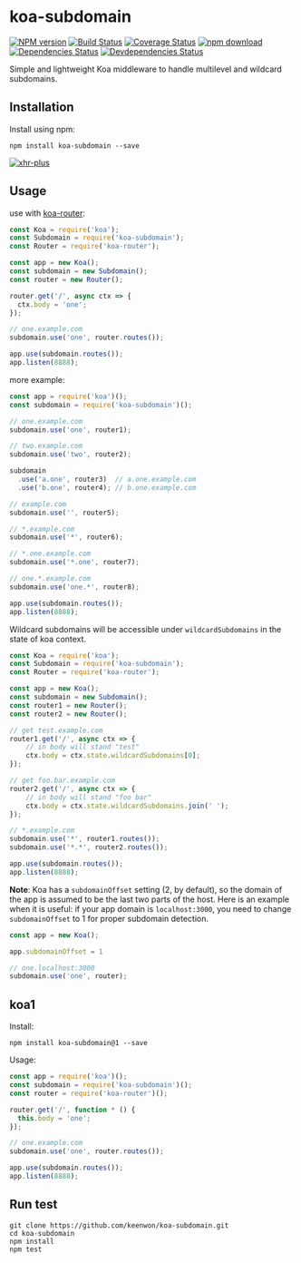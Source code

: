 # koa-subdomain

[![NPM version][npm-image]][npm-url]
[![Build Status][travis-image]][travis-url]
[![Coverage Status][coveralls-image]][coveralls-url]
[![npm download][download-image]][download-url]
[![Dependencies Status][dependencies-image]][dependencies-url]
[![Devdependencies Status][devdependencies-image]][devdependencies-url]

Simple and lightweight Koa middleware to handle multilevel and wildcard subdomains.

## Installation

Install using npm:

```shell
npm install koa-subdomain --save
```

[![xhr-plus](https://nodei.co/npm/koa-subdomain.png)](https://npmjs.org/package/koa-subdomain)

## Usage

use with [koa-router](https://github.com/alexmingoia/koa-router):

```javascript
const Koa = require('koa');
const Subdomain = require('koa-subdomain');
const Router = require('koa-router');

const app = new Koa();
const subdomain = new Subdomain();
const router = new Router();

router.get('/', async ctx => {
  ctx.body = 'one';
});

// one.example.com
subdomain.use('one', router.routes());

app.use(subdomain.routes());
app.listen(8888);
```

more example:

```javascript
const app = require('koa')();
const subdomain = require('koa-subdomain')();

// one.example.com
subdomain.use('one', router1);

// two.example.com
subdomain.use('two', router2);

subdomain
  .use('a.one', router3)  // a.one.example.com
  .use('b.one', router4); // b.one.example.com

// example.com
subdomain.use('', router5);

// *.example.com
subdomain.use('*', router6);

// *.one.example.com
subdomain.use('*.one', router7);

// one.*.example.com
subdomain.use('one.*', router8);

app.use(subdomain.routes());
app.listen(8888);
```

Wildcard subdomains will be accessible under `wildcardSubdomains` in the state of koa context.

```javascript
const Koa = require('koa');
const Subdomain = require('koa-subdomain');
const Router = require('koa-router');

const app = new Koa();
const subdomain = new Subdomain();
const router1 = new Router();
const router2 = new Router();

// get test.example.com
router1.get('/', async ctx => {
    // in body will stand "test"
    ctx.body = ctx.state.wildcardSubdomains[0];
});

// get foo.bar.example.com
router2.get('/', async ctx => {
    // in body will stand "foo bar"
    ctx.body = ctx.state.wildcardSubdomains.join(' ');
});

// *.example.com
subdomain.use('*', router1.routes());
subdomain.use('*.*', router2.routes());

app.use(subdomain.routes());
app.listen(8888);
```

**Note**: Koa has a `subdomainOffset` setting (2, by default), so the domain of the app is assumed to be the last two parts of the host. Here is an example when it is useful: if your app domain is `localhost:3000`, you need to change `subdomainOffset` to 1 for proper subdomain detection.

```js
const app = new Koa();

app.subdomainOffset = 1

// one.localhost:3000
subdomain.use('one', router);
```

## koa1

Install:

```shell
npm install koa-subdomain@1 --save
```

Usage:

```javascript
const app = require('koa')();
const subdomain = require('koa-subdomain')();
const router = require('koa-router')();

router.get('/', function * () {
  this.body = 'one';
});

// one.example.com
subdomain.use('one', router.routes());

app.use(subdomain.routes());
app.listen(8888);
```

## Run test

```shell
git clone https://github.com/keenwon/koa-subdomain.git
cd koa-subdomain
npm install
npm test
```

[npm-image]: https://img.shields.io/npm/v/koa-subdomain.svg?style=flat-square&maxAge=3600
[npm-url]: https://www.npmjs.com/package/koa-subdomain
[travis-image]: https://img.shields.io/travis/keenwon/koa-subdomain.svg?style=flat-square&maxAge=3600
[travis-url]: https://travis-ci.org/keenwon/koa-subdomain
[coveralls-image]: https://img.shields.io/coveralls/keenwon/koa-subdomain.svg?style=flat-square&maxAge=3600
[coveralls-url]: https://coveralls.io/github/keenwon/koa-subdomain?branch=master
[download-image]: https://img.shields.io/npm/dm/koa-subdomain.svg?style=flat-square&maxAge=3600
[download-url]: https://npmjs.org/package/koa-subdomain
[dependencies-image]: https://img.shields.io/david/keenwon/koa-subdomain.svg?maxAge=3600&style=flat-square
[dependencies-url]: https://david-dm.org/keenwon/koa-subdomain
[devdependencies-image]: https://img.shields.io/david/dev/keenwon/koa-subdomain.svg?maxAge=3600&style=flat-square
[devdependencies-url]: https://david-dm.org/keenwon/koa-subdomain?type=dev
